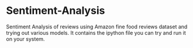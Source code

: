 # Sentiment-Analysis
Sentiment Analysis of reviews using Amazon fine food reviews dataset and trying out various models.
It contains the ipython file you can try and run it on your system.
